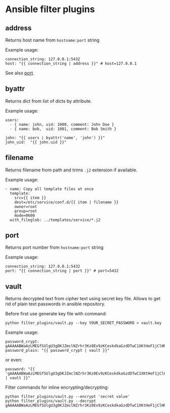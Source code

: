 # Ansible filter plugins

## address ##
Returns host name from `hostname:port` string

Example usage:
```
connection_string: 127.0.0.1:5432
host: "{{ connection_string | address }}" # host=127.0.0.1
```

See also [port](#port).

## byattr ##
Returns dict from list of dicts by attribute.

Example usage:
```
users:
  - { name: john, uid: 1000, comment: John Doe }
  - { name: bob,  uid: 1001, comment: Bob Smith }

john: "{{ users | byattr('name', 'john') }}"
john_uid:  "{{ john.uid }}"
```

## filename ##
Returns filename from path and trims `.j2` extension if available.

Example usage:
```
- name: Copy all template files at once
  template:
    src={{ item }}
    dest=/etc/service/conf.d/{{ item | filename }}
    owner=root
    group=root
    mode=0600
  with_fileglob: ../templates/service/*.j2
```

## port ##
Returns port number from `hostname:port` string

Example usage:
```
connection_string: 127.0.0.1:5432
port: "{{ connection_string | port }}" # port=5432
```

## vault ##
Returns decrypted text from cipher text using secret key file. Allows to get rid of plain text passwords in ansible repository.

Before first use generate key file with command:

```python filter_plugins/vault.py --key YOUR_SECRET_PASSWORD > vault.key```

Example usage:

```
password_crypt: gAAAAABWaAzLMEGfSUlgU3gDKJZmclNZrhr3Kz0Ev9zKCeskdkaGzdDTwC1XKtHeF1jClHRJ7SFJXYxo5l0wx1nX_4g7zA5nrw==
password_plain: "{{ password_crypt | vault }}"
```
or even:

```
password: "{{ 'gAAAAABWaAzLMEGfSUlgU3gDKJZmclNZrhr3Kz0Ev9zKCeskdkaGzdDTwC1XKtHeF1jClHRJ7SFJXYxo5l0wx1nX_4g7zA5nrw==' | vault }}"
```

Filter commands for inline encrypting/decrypting:


```
python filter_plugins/vault.py --encrypt 'secret value'
python filter_plugins/vault.py --decrypt gAAAAABWaAzLMEGfSUlgU3gDKJZmclNZrhr3Kz0Ev9zKCeskdkaGzdDTwC1XKtHeF1jClHRJ7SFJXYxo5l0wx1nX_4g7zA5nrw==
